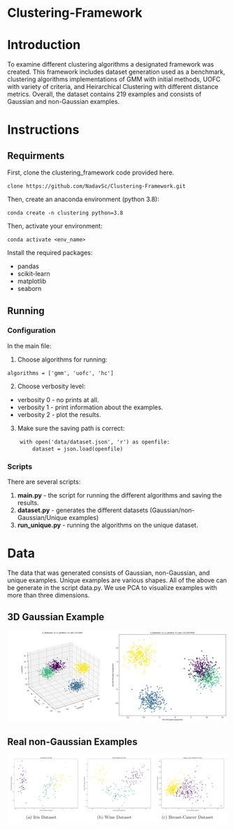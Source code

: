 # Clustering-Framework

# Introduction
To examine different clustering algorithms a designated framework was created. This framework includes dataset generation used as a benchmark, clustering algorithms implementations of GMM with initial methods, UOFC with variety of criteria, and Heirarchical Clustering with different distance metrics. Overall, the dataset contains 219 examples and consists of Gaussian and non-Gaussian examples.

# Instructions
## Requirments
First, clone the clustering_framework code provided here.
```
clone https://github.com/NadavSc/Clustering-Framework.git
```
Then, create an anaconda environment (python 3.8):
```
conda create -n clustering python=3.8
```
Then, activate your environment:
```
conda activate <env_name>
```
Install the required packages:
* pandas
* scikit-learn
* matplotlib
* seaborn

## Running
### Configuration
In the main file:
1. Choose algorithms for running:
```
algorithms = ['gmm', 'uofc', 'hc']
```

2. Choose verbosity level:
  * verbosity 0 - no prints at all.
  * verbosity 1 - print information about the examples.
  * verbosity 2 - plot the results.

3. Make sure the saving path is correct:
```
    with open('data/dataset.json', 'r') as openfile:
        dataset = json.load(openfile)
```

### Scripts
There are several scripts:
1. **main.py** - the script for running the different algorithms and saving the results.
2. **dataset.py** - generates the different datasets (Gaussian/non-Gaussian/Unique examples)
3. **run_unique.py** - running the algorithms on the unique dataset.


# Data
The data that was generated consists of Gaussian, non-Gaussian, and unique examples.
Unique examples are various shapes. All of the above can be generate in the script data.py. 
We use PCA to visualize examples with more than three dimensions.
## 3D Gaussian Example
![](images/3d_gaussian_example.png)
## Real non-Gaussian Examples
![](images/real_data.png)
